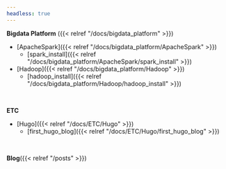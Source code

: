```yaml
---
headless: true
---
```


**Bigdata Platform** ({{< relref "/docs/bigdata_platform" >}})
- [ApacheSpark]({{< relref "/docs/bigdata_platform/ApacheSpark" >}})
  - [spark_install]({{< relref "/docs/bigdata_platform/ApacheSpark/spark_install" >}})
- [Hadoop]({{< relref "/docs/bigdata_platform/Hadoop" >}})
  - [hadoop_install]({{< relref "/docs/bigdata_platform/Hadoop/hadoop_install" >}})
<br />

**ETC**
- [Hugo]({{< relref "/docs/ETC/Hugo" >}})
  - [first_hugo_blog]({{< relref "/docs/ETC/Hugo/first_hugo_blog" >}})
<br />

**Blog**({{< relref "/posts" >}})